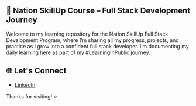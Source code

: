 ## 🧠 Nation SkillUp Course – Full Stack Development Journey
Welcome to my learning repository for the Nation SkillUp Full Stack Development Program, where I’m sharing all my progress, projects, and practice as I grow into a confident full stack developer.
I’m documenting my daily learning here as part of my #LearningInPublic journey.

## 🌐 Let's Connect

- [LinkedIn](www.linkedin.com/in/jyoti-dercima)

Thanks for visiting! ⭐
